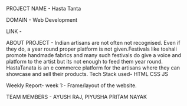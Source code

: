 PROJECT NAME - Hasta Tanta

DOMAIN - Web Development

LINK - 

ABOUT PROJECT - Indian artisans are not often not recognised. Even if they do, a year round proper platform is not given.Festivals like toshali promote 
handmade fabrics and many such festivals do give a voice and platform to the artist but its not enough to feed them year round. HastaTanata is an e commerce
platform for the artisans where they can showcase and sell their products.
Tech Stack used- HTML CSS JS

Weekly Report- 
              week 1:- Frame/layout of the website.

TEAM MEMBERS - AYUSH RAJ, PIYUSHA PRITAM NAYAK
